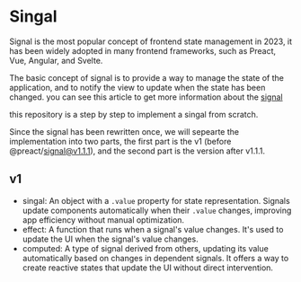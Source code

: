 # Singal

Signal is the most popular concept of frontend state management in 2023, it has been widely adopted in many frontend frameworks, such as Preact, Vue, Angular, and Svelte.

The basic concept of signal is to provide a way to manage the state of the application, and to notify the view to update when the state has been changed. you can see this article to get more information about the [signal](https://preactjs.com/blog/introducing-signals)

this repository is a step by step to implement a singal from scratch.

Since the signal has been rewritten once, we will sepearte the implementation into two parts, the first part is the v1 (before @preact/signal@v1.1.1), and the second part is the version after v1.1.1.

## v1

- singal: An object with a `.value` property for state representation. Signals update components automatically when their `.value` changes, improving app efficiency without manual optimization.
- effect: A function that runs when a signal's value changes. It's used to update the UI when the signal's value changes.
- computed: A type of signal derived from others, updating its value automatically based on changes in dependent signals. It offers a way to create reactive states that update the UI without direct intervention.
